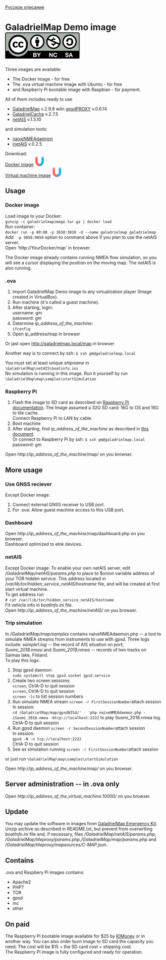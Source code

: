 [Русское описание](README.ru-RU.md)  
# GaladrielMap Demo image [![License: CC BY-NC-SA 4.0](Cc-by-nc-sa_icon.svg)](https://creativecommons.org/licenses/by-nc-sa/4.0/deed.en)

Three images are available:
* The Docker image - for free
* The .ova virtual machine image with Ubuntu - for free
* and Raspberry Pi bootable image with Raspbian - for payment.

All of them includes ready to use 
- [GaladrielMap](https://github.com/VladimirKalachikhin/Galadriel-map) v.2.9.8 witn [gpsdPROXY](https://github.com/VladimirKalachikhin/gpsdPROXY) v.0.6.14
- [GaladrielCache](https://github.com/VladimirKalachikhin/Galadriel-cache) v.2.7.5
- [netAIS](https://github.com/VladimirKalachikhin/netAIS) v.1.5.10

and simulation tools:
- [naiveNMEAdaemon](https://github.com/VladimirKalachikhin/naiveNMEAdaemon)
- [inetAIS](https://github.com/VladimirKalachikhin/inetAIS) v.0.2.5

Download:  
[Docker image](https://drive.google.com/file/d/1Oe_VyfIztDg3JwlMi3evI7eX3ucY19zd/view?usp=sharing) [![magnet link](magnet.svg)](magnet:?xt=urn:btih:cd505726f57b0d7b6db10faa888af10bbd37529b&dn=galadrielmapimage.tar.gz&tr=http%3A%2F%2Ftracker.opentrackr.org%3A1337%2Fannounce&tr=udp%3A%2F%2Fopen.demonii.com%3A1337%2Fannounce&tr=udp%3A%2F%2Fttk2.nbaonlineservice.com%3A6969%2Fannounce&tr=udp%3A%2F%2Fopen.stealth.si%3A80%2Fannounce&tr=udp%3A%2F%2Ftracker.torrent.eu.org%3A451%2Fannounce)  
[Virtual machine image](https://drive.google.com/file/d/1UfbppWCSY9iXSCohBU9FkXefE7TFbBLO/view?usp=sharing) [![magnet link](magnet.svg)](magnet:?xt=urn:btih:4bac654f38808d9d03a4587a0a364ca754041e9a&dn=GaladrielMap%5Fubuntu%5F20.04.ova&tr=http%3A%2F%2Ftracker.opentrackr.org%3A1337%2Fannounce&tr=udp%3A%2F%2Fopen.demonii.com%3A1337%2Fannounce&tr=udp%3A%2F%2Fttk2.nbaonlineservice.com%3A6969%2Fannounce&tr=udp%3A%2F%2Fopen.stealth.si%3A80%2Fannounce&tr=udp%3A%2F%2Ftracker.torrent.eu.org%3A451%2Fannounce)  


## Usage
### Docker image
Load image to your Docker:  
`gunzip -c galadrielmapimage.tar.gz | docker load`  
Run container:  
`docker run -p 80:80 -p 3838:3838 -d --name galadrielmap galadrielmap`  
Add ` -p 9050:9050` option to command above if you plan to use the netAIS server.   
Open 'http://YourDocker/map' in browser.  
 
The Docker image already contains running NMEA flow simulation, so you will see a cursor displaying the position on the moving map. The netAIS is also running.

### .ova
1. Import GaladrielMap Demo image to any virtualization player (Image created in VirtualBox).
2. Run machine (it's called a guest machine).
3. After starting, login:  
username: gm  
password: gm
4. Determine _ip_address_of_the_machine_:  
`ifconfig`  
5. Open ip_address/map in browser

Or jast open http://galadrielmap.local/map in browser  

Another way is to connect by ssh: `$ ssh gm@galadrielmap.local`

You must set at least unique *shipname* in `\GaladrielMap\netAIS\boatinfo.ini`  
No simulation is running in this image. Run it yourself by run `\GaladrielMap\map\samples\startSimulation`

### Raspberry Pi 
1. Flash the image to SD card as described on [Raspberry Pi documentation](https://www.raspberrypi.org/documentation/installation/installing-images/README.md). The Image assumed a 32G SD card: 16G to OS and 16G to tile cache.  
Connect Raspberry Pi to LAN by cable.  
2. Boot machine
3. After starting, find _ip_address_of_the_machine_ as described in [this document](https://www.raspberrypi.org/documentation/remote-access/ip-address.md).  
Or connect to Raspberry Pi by ssh: `$ ssh gm@galadrielmap.local`   
password: gm

Open http://_ip_address_of_the_machine_/map/ on you browser.

## More usage
### Use GNSS reciever
Except Docker image:
1. Connect external GNSS receiver to USB port.
2. For .ova: Allow guest machine access to this USB port.

### Dashboard
Open http://_ip_address_of_the_machine_/map/dashboard.php on you browser.  
Dashboard optimized to eInk devices.

### netAIS
Except Docker image:
To enable your own netAIS server, edit _/GaladrielMap/netAIS/params.php_ to place to $onion variable address of your TOR hidden service. This address located in _/var/lib/tor/hidden_service_netAIS/hostname_ file, and will be created at first start virtual machine.  
To get address run  
`# cat /var/lib/tor/hidden_service_netAIS/hostname`  
Fit vehicle info in _boatInfo.ini_ file.  
Open _http://_ip_address_of_the_machine_/netAIS/_ on you browser.

### Trip simulation
In _/GaladrielMap/map/samples_ contains naiveNMEAdaemon.php -- a tool to simulate NMEA streams from instruments to use with gpsd. Three logs include: _sample1.log_ -- the record of AIS situation on port; _Suomi_2018.nmea_ and _Suomi_2019.nmea_ -- records of two tracks on Saimaa lake, Finland.  
To play this logs:  
1. Stop gpsd daemon:  
`sudo systemctl stop gpsd.socket gpsd.service`
2. Create two screen sessions:   
`screen`, CtrlA-D to quit session  
`screen`, CtrlA-D to quit session  
`screen -ls` to list session numbers 
3. Run simulate NMEA stream
`screen -r FirstSessionNumber`attach session  
In session:  
`cd /GaladrielMap/map/gpsdAISd/'  
'php naiveNMEAdaemon.php -iSuomi_2018.nmea -btcp://localhost:2222` to play Suomi_2018.nmea log.  
CtrlA-D to quit session
4. Run gpsd daemon 
`screen -r SecondSessionNumber`attach session  
In session:  
`gpsd -N -n tcp://localhost:2222`  
CtrlA-D to quit session
5. See as simulation running
`screen -r FirstSessionNumber`attach session

or just run `\GaladrielMap\map\samples\startSimulation`

Open http://_ip_address_of_the_machine_/map/ on you browser.

## Server administration -- in .ova only
Open _http://_ip_address_of_the_virtual_machine_:10000/_ on you browser.

## Update
You may update the software in images from [GaladrielMap Emergency Kit](https://github.com/VladimirKalachikhin/Galadriel-map/tree/master/emergencykit). Unzip archive as described in README.txt, but prevent from overwriting _boatInfo.ini_ file and, if necessary, files _/GaladrielMap/netAIS/params.php_, _/GaladrielMap/tileproxy/params.php_,_/GaladrielMap/map/params.php_ and _/GaladrielMap/tileproxy/mapsources/C-MAP.json_.


## Contains
.ova and Raspbery Pi images contains:
* Apache2
* PHP7
* TOR
* gpsd
* mc
* other

## On paid
The Raspberry Pi bootable image available for $25 by [ЮMoney](https://sobe.ru/na/galadrielmap) or in another way. You can also order burn image to SD card the capacity you need. The cost will be $15 + the SD card cost + shipping cost.  
The Raspberry Pi image is fully configured and ready for operation.
